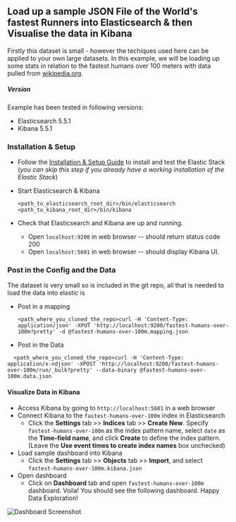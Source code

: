 ## Load up a sample JSON File of the World's fastest Runners into Elasticsearch & then Visualise the data in Kibana

Firstly this dataset is small - however the techiques used here can be applied to your own large datasets.
In this example, we will be loading up some stats in relation to the fastest humans over 100 meters with data pulled from [wikipedia.org](http://en.wikipedia.org/wiki/100_metres). 

##### Version
Example has been tested in following versions:
- Elasticsearch 5.5.1
- Kibana 5.5.1

### Installation & Setup

* Follow the [Installation & Setup Guide](https://github.com/elastic/examples/blob/master/Installation%20and%20Setup.md) to install and test the Elastic Stack (*you can skip this step if you already have a working installation of the Elastic Stack*)

* Start Elasticsearch & Kibana
  ```shell
  <path_to_elasticsearch_root_dir>/bin/elasticsearch
  <path_to_kibana_root_dir>/bin/kibana
  ```

* Check that Elasticsearch and Kibana are up and running.
  - Open `localhost:9200` in web browser -- should return status code 200
  - Open `localhost:5601` in web browser -- should display Kibana UI.

### Post in the Config and the Data 

The dataset is very small so is included in the git repo, all that is needed to load the data into elastic is 
* Post in a mapping
  ```shell
  <path_where_you_cloned_the_repo>curl -H 'Content-Type: application/json' -XPUT 'http://localhost:9200/fastest-humans-over-100m?pretty' -d @fastest-humans-over-100m.mapping.json
  ```
* Post in the Data
```shell
  <path_where_you_cloned_the_repo>curl -H 'Content-Type: application/x-ndjson' -XPOST 'http://localhost:9200/fastest-humans-over-100m/run/_bulk?pretty' --data-binary @fastest-humans-over-100m.data.json
  ```

#### Visualize Data in Kibana

* Access Kibana by going to `http://localhost:5601` in a web browser
* Connect Kibana to the `fastest-humans-over-100m` index in Elasticsearch
    * Click the **Settings** tab >> **Indices** tab >> **Create New**. Specify `fastest-humans-over-100m` as the index pattern name, select `date` as the **Time-field name**, and click **Create** to define the index pattern. (Leave the **Use event times to create index names** box unchecked)
* Load sample dashboard into Kibana
    * Click the **Settings** tab >> **Objects** tab >> **Import**, and select `fastest-humans-over-100m.kibana.json`
* Open dashboard
    * Click on **Dashboard** tab and open `fastest-humans-over-100m` dashboard. Voila! You should see the following dashboard. Happy Data Exploration!

![Dashboard Screenshot](http://www.swarmee.net/images/slide03.png)

